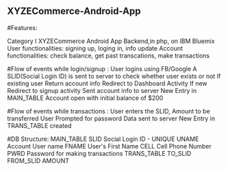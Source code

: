 ## XYZECommerce-Android-App

#Features:

Category I XYZECommerce Android App
Backend,in php, on IBM Bluemix
User functionalities: signing up, loging in, info update
Account functionalities: check balance, get past transcations, make transactions

#Flow of events while login/signup :
User logins using FB/Google
A SLID(Social Login ID) is sent to server to check whether user exists or not
If existing user Return account info Redirect to Dashboard Activity
If new Redirect to signup activity Sent account info to server New Entry in MAIN_TABLE Account open with initial balance of $200

#Flow of events while transactions :
User enters the SLID, Amount to be transferred
User Prompted for password
Data sent to server
New Entry in TRANS_TABLE created

#DB Structure:
MAIN_TABLE SLID	Social Login ID	- UNIQUE UNAME	Account User name FNAME	User's First Name CELL	Cell Phone Number PWRD	Password for making transactions
TRANS_TABLE TO_SLID FROM_SLID AMOUNT
